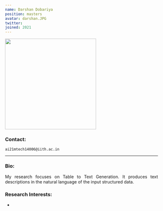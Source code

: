 ```yaml
---
name: Darshan Dobariya
position: masters
avatar: darshan.JPG
twitter: 
joined: 2021
---
```


<img width="300" src="{{site.baseurl}}/images/people/{{page.avatar}}" data-action="zoom">

### Contact:
<i class="fa fa-envelope-o"></i>  `ai21mtech14006@iith.ac.in`<br>
<hr>

### Bio:
<p style="text-align:justify">
My research focuses on Table to Text Generation. It produces text descriptions in the natural language of the input structured data.
</p>

### Research Interests:
- 
